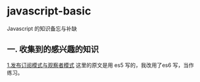 # javascript-basic
Javascript 的知识备忘与补缺

## 一. 收集到的感兴趣的知识
 [1.发布订阅模式与观察者模式](https://mp.weixin.qq.com/s/ILKFMC9xsLcDkKgsohKPDA)
 这里的原文是用 es5 写的，我改用了es6 写，当作练习。
